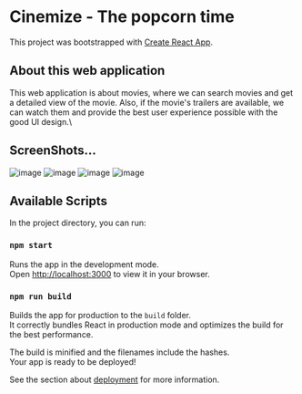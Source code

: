 # Cinemize - The popcorn time

This project was bootstrapped with [Create React App](https://github.com/facebook/create-react-app).

## About this web application

This web application is about movies, where we can search movies and get a detailed view of the movie. Also, if the movie's trailers are available, we can watch them and provide the best user experience possible with the good UI design.\

## ScreenShots...

![image](https://user-images.githubusercontent.com/90179632/232978482-42362002-11db-425a-80b0-6b31e2205a0a.png)
![image](https://user-images.githubusercontent.com/90179632/232978598-c59b01f8-34e0-4bbf-bd8a-244669ab560f.png)
![image](https://user-images.githubusercontent.com/90179632/232979045-f9841b7d-a480-4951-bd21-28a356c2eeb5.png)
![image](https://user-images.githubusercontent.com/90179632/232980067-d0a42218-5ed4-4d93-ad9d-f806606bf004.png)



## Available Scripts

In the project directory, you can run:

### `npm start`

Runs the app in the development mode.\
Open [http://localhost:3000](http://localhost:3000) to view it in your browser.

### `npm run build`

Builds the app for production to the `build` folder.\
It correctly bundles React in production mode and optimizes the build for the best performance.

The build is minified and the filenames include the hashes.\
Your app is ready to be deployed!

See the section about [deployment](https://facebook.github.io/create-react-app/docs/deployment) for more information.
